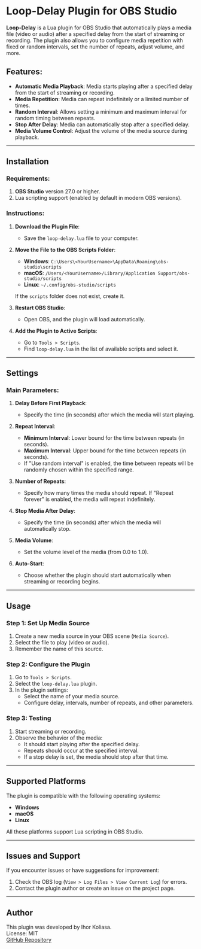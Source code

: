 # Loop-Delay Plugin for OBS Studio

**Loop-Delay** is a Lua plugin for OBS Studio that automatically plays a media file (video or audio) after a specified delay from the start of streaming or recording. The plugin also allows you to configure media repetition with fixed or random intervals, set the number of repeats, adjust volume, and more.

## Features:
- **Automatic Media Playback**: Media starts playing after a specified delay from the start of streaming or recording.
- **Media Repetition**: Media can repeat indefinitely or a limited number of times.
- **Random Interval**: Allows setting a minimum and maximum interval for random timing between repeats.
- **Stop After Delay**: Media can automatically stop after a specified delay.
- **Media Volume Control**: Adjust the volume of the media source during playback.

---

## Installation

### Requirements:
1. **OBS Studio** version 27.0 or higher.
2. Lua scripting support (enabled by default in modern OBS versions).

### Instructions:
1. **Download the Plugin File**:
   - Save the `loop-delay.lua` file to your computer.

2. **Move the File to the OBS Scripts Folder**:
   - **Windows**: `C:\Users\<YourUsername>\AppData\Roaming\obs-studio\scripts`
   - **macOS**: `/Users/<YourUsername>/Library/Application Support/obs-studio/scripts`
   - **Linux**: `~/.config/obs-studio/scripts`

   If the `scripts` folder does not exist, create it.

3. **Restart OBS Studio**:
   - Open OBS, and the plugin will load automatically.

4. **Add the Plugin to Active Scripts**:
   - Go to `Tools > Scripts`.
   - Find `loop-delay.lua` in the list of available scripts and select it.

---

## Settings

### Main Parameters:
1. **Delay Before First Playback**:
   - Specify the time (in seconds) after which the media will start playing.

2. **Repeat Interval**:
   - **Minimum Interval**: Lower bound for the time between repeats (in seconds).
   - **Maximum Interval**: Upper bound for the time between repeats (in seconds).
   - If "Use random interval" is enabled, the time between repeats will be randomly chosen within the specified range.

3. **Number of Repeats**:
   - Specify how many times the media should repeat. If "Repeat forever" is enabled, the media will repeat indefinitely.

4. **Stop Media After Delay**:
   - Specify the time (in seconds) after which the media will automatically stop.

5. **Media Volume**:
   - Set the volume level of the media (from 0.0 to 1.0).

6. **Auto-Start**:
   - Choose whether the plugin should start automatically when streaming or recording begins.

---

## Usage

### Step 1: Set Up Media Source
1. Create a new media source in your OBS scene (`Media Source`).
2. Select the file to play (video or audio).
3. Remember the name of this source.

### Step 2: Configure the Plugin
1. Go to `Tools > Scripts`.
2. Select the `loop-delay.lua` plugin.
3. In the plugin settings:
   - Select the name of your media source.
   - Configure delay, intervals, number of repeats, and other parameters.

### Step 3: Testing
1. Start streaming or recording.
2. Observe the behavior of the media:
   - It should start playing after the specified delay.
   - Repeats should occur at the specified interval.
   - If a stop delay is set, the media should stop after that time.

---

## Supported Platforms

The plugin is compatible with the following operating systems:
- **Windows**
- **macOS**
- **Linux**

All these platforms support Lua scripting in OBS Studio.

---

## Issues and Support

If you encounter issues or have suggestions for improvement:
1. Check the OBS log (`View > Log Files > View Current Log`) for errors.
2. Contact the plugin author or create an issue on the project page.

---

## Author

This plugin was developed by Ihor Koliasa.  
License: MIT  
[GitHub Repository](https://github.com/koliasa/loop-delay)
